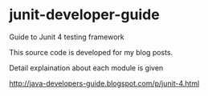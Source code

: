 # junit-developer-guide
Guide to Junit 4 testing framework

This source code is developed for my blog posts.

Detail explaination about each module is given 

http://java-developers-guide.blogspot.com/p/junit-4.html

